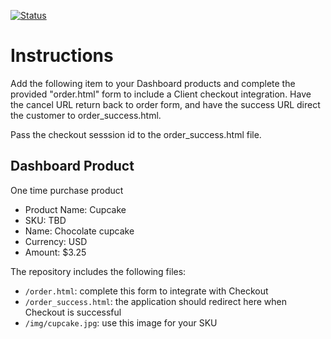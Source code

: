 [![Status](https://img.shields.io/badge/status-not%20passing%20initial%20tests-red.svg)](https://travis-ci.com/crowdbotics-challenges/bakery_scaffold_nl6LQ1SilHjf8OBq/builds/125835865)

# Instructions 

Add the following item to your Dashboard products and complete the provided "order.html" form to include a Client checkout integration. Have the cancel URL return back to order form, and have the success URL direct the customer to order_success.html. 

Pass the checkout sesssion id to the order_success.html file.

## Dashboard Product
One time purchase product
* Product Name: Cupcake
* SKU: TBD
* Name: Chocolate cupcake
* Currency: USD
* Amount: $3.25

The repository includes the following files:
* `/order.html`: complete this form to integrate with Checkout
* `/order_success.html`: the application should redirect here when Checkout is successful
* `/img/cupcake.jpg`: use this image for your SKU
